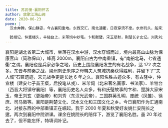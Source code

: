 ```yaml
---
title: 苏武慢·襄阳怀古
author: 放歌江海山阙
date: 2020-06-23
poem: |
  汉水奔腾，保山静宓，今古襄阳重地。东西交汇，南北通衢，日夜穿流不息。水岸码头，船来货往摩肩，晨昏数笛。更长街靓店，酒楼别馆，喧嚣四溢。

  犹相记，仲宣楼头，羊祜台上，米芾饲中妙笔。卞和献璧，宋玉悲秋，荆楚长才史记。刘秀刘玄，凤雏诸葛，血雨腥风万里。越千年，天地沧桑，风流相继！
---
```


襄阳是湖北省第二大城市，坐落在汉水中游，汉水穿城而过，境内最高山山脉为保康官山（简称保山），峰高 2000m。襄阳自古为中南重镇，有“南船北马，七省通衢”之谓。襄阳也是兵家必争之地，历史上围绕襄阳发生的有名战争，达 172 次之多。东晋与前秦之战，梁州刺史朱序之母韩夫人筑城抗秦获得胜利，并留下了“夫人城”石匾遗迹，宋元战争更是长达 6 年之久。襄阳名胜古迹众多，有古隆中，仲宣楼（建安七子首王粲，后投笔从戎）、米芾饲（北宋著名画家、书法家）、羊牯台（西晋大将镇守襄阳）等，襄阳历史名人众多，有和氏璧故事的卞和、楚辞大家宋玉，帝王刘玄（更始帝）和刘秀（东汉光武帝），三国群英孔明、庞统（凤雏）、徐庶、司马徽等。襄阳是荆楚文化、汉水文化和三国文化之乡。今日襄阳作为汇通南北、对接东西的中部重镇正在崛起。我于 2000 年夏和秋受好友姚仁安院长之邀，两次到襄阳中院讲课。课余在姚院长的陪伴下，游览了襄阳名胜。虽 20 年过去了，但不能忘怀，特填词补记。
